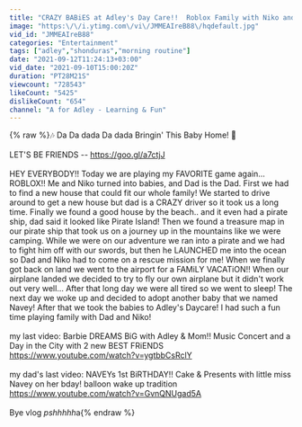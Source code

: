 ```yaml
---
title: "CRAZY BABiES at Adley's Day Care!!  Roblox Family with Niko and Dad! pirate house and plane vacation"
image: "https:\/\/i.ytimg.com\/vi\/JMMEAIreB88\/hqdefault.jpg"
vid_id: "JMMEAIreB88"
categories: "Entertainment"
tags: ["adley","shonduras","morning routine"]
date: "2021-09-12T11:24:13+03:00"
vid_date: "2021-09-10T15:00:20Z"
duration: "PT28M21S"
viewcount: "728543"
likeCount: "5425"
dislikeCount: "654"
channel: "A for Adley - Learning & Fun"
---
```

{% raw %}🎶  Da Da dada Da dada Bringin' This Baby Home! 🎵<br /><br />LET'S BE FRIENDS -- <a rel="nofollow" target="blank" href="https://goo.gl/a7ctjJ">https://goo.gl/a7ctjJ</a><br /><br />HEY EVERYBODY!! Today we are playing my FAVORITE game again... ROBLOX!! Me and Niko turned into babies, and Dad is the Dad. First we had to find a new house that could fit our whole family! We started to drive around to get a new house but dad is a CRAZY driver so it took us a long time. Finally we found a good house by the beach.. and it even had a pirate ship, dad said it looked like Pirate Island! Then we found a treasure map in our pirate ship that took us on a journey up in the mountains like we were camping. While we were on our adventure we ran into a pirate and we had to fight him off with our swords, but then he LAUNCHED me into the ocean so Dad and Niko had to come on a rescue mission for me! When we finally got back on land we went to the airport for a FAMiLY VACATiON!! When our airplane landed we decided to try to fly our own airplane but it didn't work out very well... After that long day we were all tired so we went to sleep! The next day we woke up and decided to adopt another baby that we named Navey! After that we took the babies to Adley's Daycare! I had such a fun time playing family with Dad and Niko!<br /><br />my last video: Barbie DREAMS BiG with Adley &amp; Mom!! Music Concert and a Day in the City with 2 new BEST FRiENDS<br /><a rel="nofollow" target="blank" href="https://www.youtube.com/watch?v=ygtbbCsRclY">https://www.youtube.com/watch?v=ygtbbCsRclY</a><br /><br />my dad's last video: NAVEYs 1st BiRTHDAY!! Cake &amp; Presents with little miss Navey on her bday! balloon wake up tradition<br /><a rel="nofollow" target="blank" href="https://www.youtube.com/watch?v=GvnQNUgad5A">https://www.youtube.com/watch?v=GvnQNUgad5A</a><br /><br />Bye vlog *pshhhhh*a{% endraw %}

